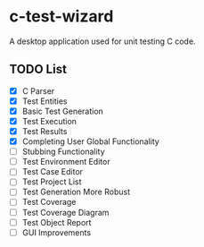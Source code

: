 # c-test-wizard
A desktop application used for unit testing C code.

## TODO List

- [x] C Parser
- [x] Test Entities
- [x] Basic Test Generation
- [x] Test Execution
- [x] Test Results
- [x] Completing User Global Functionality
- [ ] Stubbing Functionality
- [ ] Test Environment Editor
- [ ] Test Case Editor
- [ ] Test Project List
- [ ] Test Generation More Robust
- [ ] Test Coverage
- [ ] Test Coverage Diagram
- [ ] Test Object Report
- [ ] GUI Improvements 